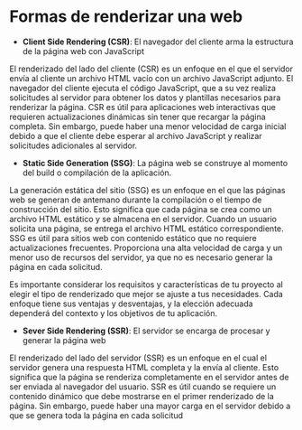 # Formas de renderizar una web

- **Client Side Rendering (CSR)**: El navegador del cliente arma la estructura de la página web con JavaScript

El renderizado del lado del cliente (CSR) es un enfoque en el que el servidor envía al cliente un archivo HTML vacío con un archivo JavaScript adjunto. El navegador del cliente ejecuta el código JavaScript, que a su vez realiza solicitudes al servidor para obtener los datos y plantillas necesarios para renderizar la página. CSR es útil para aplicaciones web interactivas que requieren actualizaciones dinámicas sin tener que recargar la página completa. Sin embargo, puede haber una menor velocidad de carga inicial debido a que el cliente debe esperar al archivo JavaScript y realizar solicitudes adicionales al servidor.

- **Static Side Generation (SSG)**: La página web se construye al momento del build o compilación de la aplicación.

La generación estática del sitio (SSG) es un enfoque en el que las páginas web se generan de antemano durante la compilación o el tiempo de construcción del sitio. Esto significa que cada página se crea como un archivo HTML estático y se almacena en el servidor. Cuando un usuario solicita una página, se entrega el archivo HTML estático correspondiente. SSG es útil para sitios web con contenido estático que no requiere actualizaciones frecuentes. Proporciona una alta velocidad de carga y un menor uso de recursos del servidor, ya que no es necesario generar la página en cada solicitud.

Es importante considerar los requisitos y características de tu proyecto al elegir el tipo de renderizado que mejor se ajuste a tus necesidades. Cada enfoque tiene sus ventajas y desventajas, y la elección adecuada dependerá del contexto y los objetivos de tu aplicación.

- **Sever Side Rendering (SSR)**: El servidor se encarga de procesar y generar la página web

El renderizado del lado del servidor (SSR) es un enfoque en el cual el servidor genera una respuesta HTML completa y la envía al cliente. Esto significa que la página se renderiza completamente en el servidor antes de ser enviada al navegador del usuario. SSR es útil cuando se requiere un contenido dinámico que debe mostrarse en el primer renderizado de la página. Sin embargo, puede haber una mayor carga en el servidor debido a que se genera toda la página en cada solicitud
